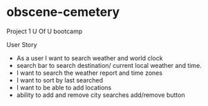 # obscene-cemetery
Project 1 U Of U bootcamp


User Story

* As a user I want to search weather and world clock
* search bar to search destination/ current local weather and time.
* I want to search the weather report and time zones
* I want to sort by last searched
* I want to be able to add locations
* ability to add and remove city searches add/remove button
